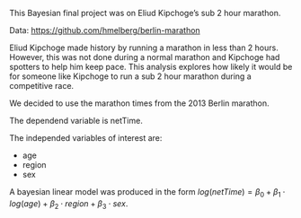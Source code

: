 This Bayesian final project was on Eliud Kipchoge’s sub 2 hour marathon.

Data: https://github.com/hmelberg/berlin-marathon

Eliud Kipchoge made history by running a marathon in less than 2 hours. However, this was not done during a normal marathon and Kipchoge had spotters to help him keep pace. This analysis explores how likely it would be for someone like Kipchoge to run a sub 2 hour marathon during a competitive race.

We decided to use the marathon times from the 2013 Berlin marathon.  

The dependend variable is netTime.

The independed variables of interest are:
- age
- region
- sex

A bayesian linear model was produced in the form $log(netTime) = \beta_0 + \beta_1\cdot log(age) + \beta_2\cdot region + \beta_3\cdot sex$.
